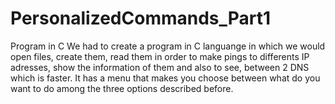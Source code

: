 # PersonalizedCommands_Part1
Program in C 
We had to create a program in C languange in which we would open files, create them, read them in order to make pings to differents IP adresses, show the information of them and also to see, between 2 DNS which is faster. 
It has a menu that makes you choose between what do you want to do among the three options described before. 
